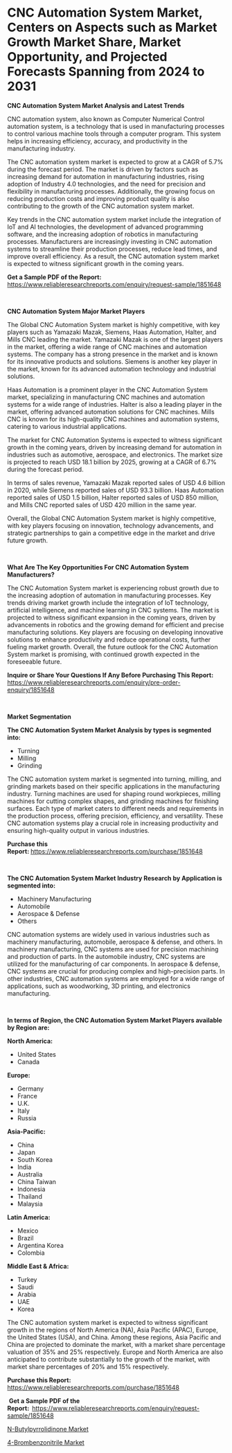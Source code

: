 <p><h1>CNC Automation System Market, Centers on Aspects such as Market Growth Market Share, Market Opportunity, and Projected Forecasts Spanning from 2024 to 2031</h1></p><p><strong>CNC Automation System Market Analysis and Latest Trends</strong></p>
<p><p>CNC automation system, also known as Computer Numerical Control automation system, is a technology that is used in manufacturing processes to control various machine tools through a computer program. This system helps in increasing efficiency, accuracy, and productivity in the manufacturing industry.</p><p>The CNC automation system market is expected to grow at a CAGR of 5.7% during the forecast period. The market is driven by factors such as increasing demand for automation in manufacturing industries, rising adoption of Industry 4.0 technologies, and the need for precision and flexibility in manufacturing processes. Additionally, the growing focus on reducing production costs and improving product quality is also contributing to the growth of the CNC automation system market.</p><p>Key trends in the CNC automation system market include the integration of IoT and AI technologies, the development of advanced programming software, and the increasing adoption of robotics in manufacturing processes. Manufacturers are increasingly investing in CNC automation systems to streamline their production processes, reduce lead times, and improve overall efficiency. As a result, the CNC automation system market is expected to witness significant growth in the coming years.</p></p>
<p><strong>Get a Sample PDF of the Report:&nbsp;</strong> <a href="https://www.reliableresearchreports.com/enquiry/request-sample/1851648">https://www.reliableresearchreports.com/enquiry/request-sample/1851648</a></p>
<p>&nbsp;</p>
<p><strong>CNC Automation System Major Market Players</strong></p>
<p><p>The Global CNC Automation System market is highly competitive, with key players such as Yamazaki Mazak, Siemens, Haas Automation, Halter, and Mills CNC leading the market. Yamazaki Mazak is one of the largest players in the market, offering a wide range of CNC machines and automation systems. The company has a strong presence in the market and is known for its innovative products and solutions. Siemens is another key player in the market, known for its advanced automation technology and industrial solutions.</p><p>Haas Automation is a prominent player in the CNC Automation System market, specializing in manufacturing CNC machines and automation systems for a wide range of industries. Halter is also a leading player in the market, offering advanced automation solutions for CNC machines. Mills CNC is known for its high-quality CNC machines and automation systems, catering to various industrial applications.</p><p>The market for CNC Automation Systems is expected to witness significant growth in the coming years, driven by increasing demand for automation in industries such as automotive, aerospace, and electronics. The market size is projected to reach USD 18.1 billion by 2025, growing at a CAGR of 6.7% during the forecast period.</p><p>In terms of sales revenue, Yamazaki Mazak reported sales of USD 4.6 billion in 2020, while Siemens reported sales of USD 93.3 billion. Haas Automation reported sales of USD 1.5 billion, Halter reported sales of USD 850 million, and Mills CNC reported sales of USD 420 million in the same year.</p><p>Overall, the Global CNC Automation System market is highly competitive, with key players focusing on innovation, technology advancements, and strategic partnerships to gain a competitive edge in the market and drive future growth.</p></p>
<p>&nbsp;</p>
<p><strong>What Are The Key Opportunities For CNC Automation System Manufacturers?</strong></p>
<p><p>The CNC Automation System market is experiencing robust growth due to the increasing adoption of automation in manufacturing processes. Key trends driving market growth include the integration of IoT technology, artificial intelligence, and machine learning in CNC systems. The market is projected to witness significant expansion in the coming years, driven by advancements in robotics and the growing demand for efficient and precise manufacturing solutions. Key players are focusing on developing innovative solutions to enhance productivity and reduce operational costs, further fueling market growth. Overall, the future outlook for the CNC Automation System market is promising, with continued growth expected in the foreseeable future.</p></p>
<p><strong>Inquire or Share Your Questions If Any Before Purchasing This Report:</strong> <a href="https://www.reliableresearchreports.com/enquiry/pre-order-enquiry/1851648">https://www.reliableresearchreports.com/enquiry/pre-order-enquiry/1851648</a></p>
<p>&nbsp;</p>
<p><strong>Market Segmentation</strong></p>
<p><strong>The CNC Automation System Market Analysis by types is segmented into:</strong></p>
<p><ul><li>Turning</li><li>Milling</li><li>Grinding</li></ul></p>
<p><p>The CNC automation system market is segmented into turning, milling, and grinding markets based on their specific applications in the manufacturing industry. Turning machines are used for shaping round workpieces, milling machines for cutting complex shapes, and grinding machines for finishing surfaces. Each type of market caters to different needs and requirements in the production process, offering precision, efficiency, and versatility. These CNC automation systems play a crucial role in increasing productivity and ensuring high-quality output in various industries.</p></p>
<p><strong>Purchase this Report:&nbsp;</strong><a href="https://www.reliableresearchreports.com/purchase/1851648">https://www.reliableresearchreports.com/purchase/1851648</a></p>
<p>&nbsp;</p>
<p><strong>The CNC Automation System Market Industry Research by Application is segmented into:</strong></p>
<p><ul><li>Machinery Manufacturing</li><li>Automobile</li><li>Aerospace & Defense</li><li>Others</li></ul></p>
<p><p>CNC automation systems are widely used in various industries such as machinery manufacturing, automobile, aerospace & defense, and others. In machinery manufacturing, CNC systems are used for precision machining and production of parts. In the automobile industry, CNC systems are utilized for the manufacturing of car components. In aerospace & defense, CNC systems are crucial for producing complex and high-precision parts. In other industries, CNC automation systems are employed for a wide range of applications, such as woodworking, 3D printing, and electronics manufacturing.</p></p>
<p>&nbsp;</p>
<p><strong>In terms of Region, the CNC Automation System Market Players available by Region are:</strong></p>
<p>
    <p> <strong> North America: </strong>
        <ul>
            <li>United States</li>
            <li>Canada</li>
        </ul>
        </p> 
    <p> <strong> Europe: </strong>
        <ul>
            <li>Germany</li>
            <li>France</li>
            <li>U.K.</li>
            <li>Italy</li>
            <li>Russia</li>
        </ul>
        </p> 
    <p> <strong> Asia-Pacific: </strong>
        <ul>
            <li>China</li>
            <li>Japan</li>
            <li>South Korea</li>
            <li>India</li>
            <li>Australia</li>
            <li>China Taiwan</li>
            <li>Indonesia</li>
            <li>Thailand</li>
            <li>Malaysia</li>
        </ul>
        </p> 
    <p> <strong> Latin America: </strong>
        <ul>
            <li>Mexico</li>
            <li>Brazil</li>
            <li>Argentina Korea</li>
            <li>Colombia</li>
        </ul>
        </p> 
    <p> <strong> Middle East & Africa: </strong>
        <ul>
            <li>Turkey</li>
            <li>Saudi</li>
            <li>Arabia</li>
            <li>UAE</li>
            <li>Korea</li>
        </ul>
    </p>
    </p>
<p><p>The CNC automation system market is expected to witness significant growth in the regions of North America (NA), Asia Pacific (APAC), Europe, the United States (USA), and China. Among these regions, Asia Pacific and China are projected to dominate the market, with a market share percentage valuation of 35% and 25% respectively. Europe and North America are also anticipated to contribute substantially to the growth of the market, with market share percentages of 20% and 15% respectively.</p></p>
<p><strong>Purchase this Report: </strong><a href="https://www.reliableresearchreports.com/purchase/1851648">https://www.reliableresearchreports.com/purchase/1851648</a></p>
<p>&nbsp;<strong>Get a Sample PDF of the Report:&nbsp;&nbsp;</strong><a href="https://www.reliableresearchreports.com/enquiry/request-sample/1851648">https://www.reliableresearchreports.com/enquiry/request-sample/1851648</a></p>
<p><strong></strong></p>
<p><p><a href="https://issuu.com/reportprime-2/docs/n-butylpyrrolidinone-market-size-2030.pptx">N-Butylpyrrolidinone Market</a></p><p><a href="https://issuu.com/reportprime-2/docs/4-brombenzonitrile-market-size-2030.pptx">4-Brombenzonitrile Market</a></p></p>